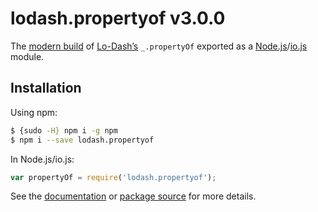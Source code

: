 # lodash.propertyof v3.0.0

The [modern build](https://github.com/lodash/lodash/wiki/Build-Differences) of [Lo-Dash’s](https://lodash.com/) `_.propertyOf` exported as a [Node.js](http://nodejs.org/)/[io.js](https://iojs.org/) module.

## Installation

Using npm:

```bash
$ {sudo -H} npm i -g npm
$ npm i --save lodash.propertyof
```

In Node.js/io.js:

```js
var propertyOf = require('lodash.propertyof');
```

See the [documentation](https://lodash.com/docs#propertyOf) or [package source](https://github.com/lodash/lodash/blob/3.0.0-npm-packages/lodash.propertyof/index.js) for more details.
